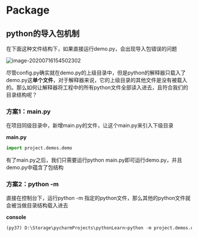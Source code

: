 # Package

## python的导入包机制

在下面这种文件结构下，如果直接运行demo.py，会出现导入包错误的问题

![image-20200716154502302](D:\LearningNotes\ai\python\1_1.png)

尽管config.py确实就在demo.py的上级目录中，但是python的解释器只载入了demo.py这**单个文件**，对于解释器来说，它的上级目录的其他文件是没有被载入的。那么如何让解释器将工程中的所有python文件全部读入进去，且符合我们的目录结构呢？

### 方案1：main.py

在项目同级目录中，新增main.py的文件，让这个main.py来引入下级目录

**main.py**

```python
import project.demos.demo
```

有了main.py之后，我们只需要运行python main.py即可运行demo.py，并且demo.py中蕴含了包结构

### 方案2：python -m

直接在控制台下，运行python -m 指定的python文件，那么其他的python文件就会被当做目录结构载入进去

**console**

```python
(py37) D:\Storage\pycharmProjects\pythonLearn>python -m project.demos.demo
```


